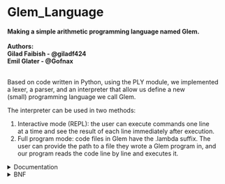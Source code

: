 # Glem_Language
**Making a simple arithmetic programming language named Glem.<br/><br/>**
**Authors:<br/>**
**Gilad Faibish - @giladf424<br/>**
**Emil Glater - @Gofnax<br/>**
<br/>

Based on code written in Python, using the PLY module, we implemented<br>
a lexer, a parser, and an interpreter that allow us define a new<br>
(small) programming language we call Glem.<br>

The interpreter can be used in two methods:
1. Interactive mode (REPL): the user can execute commands one line<br>
at a time and see the result of each line immediately after execution.<br>
2. Full program mode: code files in Glem have the .lambda suffix. The<br>
user can provide the path to a file they wrote a Glem program in, and<br>
our program reads the code line by line and executes it.<br>

<details>
<summary> Documentation </summary>

***Data Types:***<br>
In Glem we support the usage of integers and boolean values,<br>
where all the values are immutable, and there are no variable assignments.<br>
<br>
With this, you can use basic arithmetic operations:
* Addition (+)
* Subtraction (-)
* Multiplication (*)
* Division (integer division) (/)
* Modulo (%)
  
and boolean and comparison operations:
* AND (&&)
* OR (||)
* NOT (!)
* Equality to (==)
* Not queal to (!=)
* Greater than (>)
* Less than (<)
* Greater than or equal to (>=)
* Less than or equal to (<=)
<br>

***Basic Usage:***<br>
The basic way to make use of Glem is to write one-line expressions,<br>
for which the interpreter will print the result. In addition, you can<br>
write an expression inside an expression, as shown below. At the end<br>
of each line, there has to be a ```;``` for the language to recognize<br>
the expression written as a statement it can execute.<br>
For example:
```
>>> 3 + 5;
8
>>> 12 >= 4;
true
>>> 4 * (5 + 2);
28
```
<br>

***Functions:***<br>
In Glem, you can define functions using the keyword ```mey``` and call them<br>
anywhere in the code from the point of their definition onwards.<br>
As Glem doesn't support variable assignment, writing a function that<br>
executes multiple statement won't affect that function's returned value,<br>
and only the result of the last statement will be returned.<br>
<br>
The format of a function definition is:<br>
```
mey {function_name, (arg1, arg2, ...)}
{statement; statement; ...; statement;};
```

For example, let's look at the definition of the function ```addOne``` that<br>
receives an integer and returns its value increased by 1:<br>
```
>>> mey {addOne, (n)} {n + 1;};
addOne defined.
```

The format of calling a function is:
```
function_name(arg1, arg2, arg3, ...);
```

Continuing with our example, assuming we defined ```addOne``` earlier in our<br>
code, to call it we simply need to write its name, followed by brackets with<br>
values that correspond to its expected values in them:
```
>>> addOne(3);
4
```

In addition to regular functions, Glem supports the usage of anonymous<br>
functions (lambda function/expressions). These allow you to write code with a higher<br>
level of complexity than a regular statement, but without the need to define<br>
a function beforehand. For Glem to recognize a lamda function, it has to be defined<br>
using the ```lambda``` keyword.<br>
<br>
The format of a lambda function, as recognized by Glem is:
```
Lambda param.(expression)
```
Where ```param``` can be switched with any other identifier for the parameter<br>
the lambda function expects to receive, and any expression can be written inside<br>
the brackets.<br>
<br>

***Comments:***<br>
Glem allows you to add comments to your code to elevate its readability just like<br>
many other languages. To insert a comment in the code you simply need to wrap it<br>
with ```#```'s.<br>
For example:
```
...
3 + 5;  # Example code #
addThree(13);  # Works like addOne but increase value by 3 #
5 * 2 # You can even put a comment in the middle of a statement # + true;
...
```


</details>

<details>
<summary>BNF</summary>
<br>
The syntax of Glem is as follows:<br>
  
```
program ::= statement_list

statement_list ::= statement_list statement
                 | statement

statement ::= expression ";"
            | function_definition
            | expression_lambda

expression ::= expression "+" expression
             | expression "-" expression
             | expression "*" expression
             | expression "/" expression
             | expression "%" expression
             | expression "&&" expression
             | expression "||" expression
             | expression "!=" expression
             | expression "==" expression
             | expression ">" expression
             | expression "<" expression
             | expression ">=" expression
             | expression "<=" expression
             | "!" expression
             | "(" expression ")"
             | number
             | boolean
             | identifier
             | identifier "(" param_list ")"
             | "lambda" identifier "." "(" expression ")"

function_definition ::= "mey" "{" identifier "," "(" arg_list ")" "}" "{" statement_list "}" ";"

arg_list ::= identifier
           | identifier "," arg_list

param_list ::= expression
             | expression "," param_list
```
</details>
